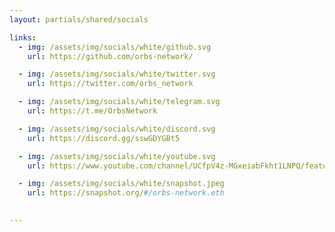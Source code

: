 ```yaml
---
layout: partials/shared/socials

links:
  - img: /assets/img/socials/white/github.svg
    url: https://github.com/orbs-network/

  - img: /assets/img/socials/white/twitter.svg
    url: https://twitter.com/orbs_network

  - img: /assets/img/socials/white/telegram.svg
    url: https://t.me/OrbsNetwork

  - img: /assets/img/socials/white/discord.svg
    url: https://discord.gg/sswGDYGBt5

  - img: /assets/img/socials/white/youtube.svg
    url: https://www.youtube.com/channel/UCfpV4z-MGxeiabFkht1LNPQ/featured

  - img: /assets/img/socials/white/snapshot.jpeg
    url: https://snapshot.org/#/orbs-network.eth

    
---
```

